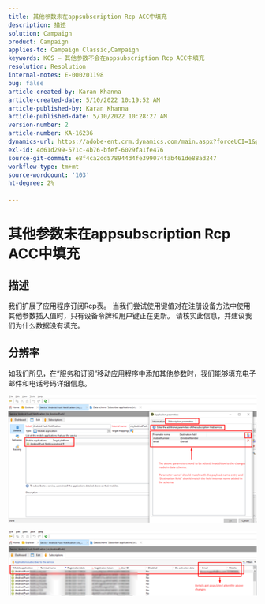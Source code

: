 ```yaml
---
title: 其他参数未在appsubscription Rcp ACC中填充
description: 描述
solution: Campaign
product: Campaign
applies-to: Campaign Classic,Campaign
keywords: KCS — 其他参数不会在appsubscription Rcp ACC中填充
resolution: Resolution
internal-notes: E-000201198
bug: false
article-created-by: Karan Khanna
article-created-date: 5/10/2022 10:19:52 AM
article-published-by: Karan Khanna
article-published-date: 5/10/2022 10:28:27 AM
version-number: 2
article-number: KA-16236
dynamics-url: https://adobe-ent.crm.dynamics.com/main.aspx?forceUCI=1&pagetype=entityrecord&etn=knowledgearticle&id=c30e09ba-4ad0-ec11-a7b5-00224809c556
exl-id: 4d61d299-571c-4b76-bfef-6029fa1fe476
source-git-commit: e8f4ca2dd578944d4fe399074fab461de88ad247
workflow-type: tm+mt
source-wordcount: '103'
ht-degree: 2%

---
```


# 其他参数未在appsubscription Rcp ACC中填充

## 描述


我们扩展了应用程序订阅Rcp表。 当我们尝试使用键值对在注册设备方法中使用其他参数插入值时，只有设备令牌和用户键正在更新。 请核实此信息，并建议我们为什么数据没有填充。


## 分辨率


如我们所见，在“服务和订阅”移动应用程序中添加其他参数时，我们能够填充电子邮件和电话号码详细信息。



![](assets/bc1c5473-4bd0-ec11-a7b5-00224809c556.png)



![](assets/ddd78ad4-4bd0-ec11-a7b5-00224809c556.png)
